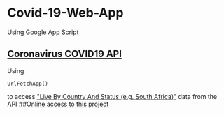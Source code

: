 # Covid-19-Web-App
Using Google App Script
## [Coronavirus COVID19 API](https://covid19api.com/)
Using 
```
UrlFetchApp()
```
to access ["Live By Country And Status (e.g. South Africa)"](https://api.covid19api.com/live/country/south-africa/status/confirmed) data from the API
##[Online access to this project](https://script.google.com/macros/s/AKfycbz1zs6qjsGeOnOr1Y1InV_2FedzecxsCV9pSiGs_kZlEVikwEug/exec)
